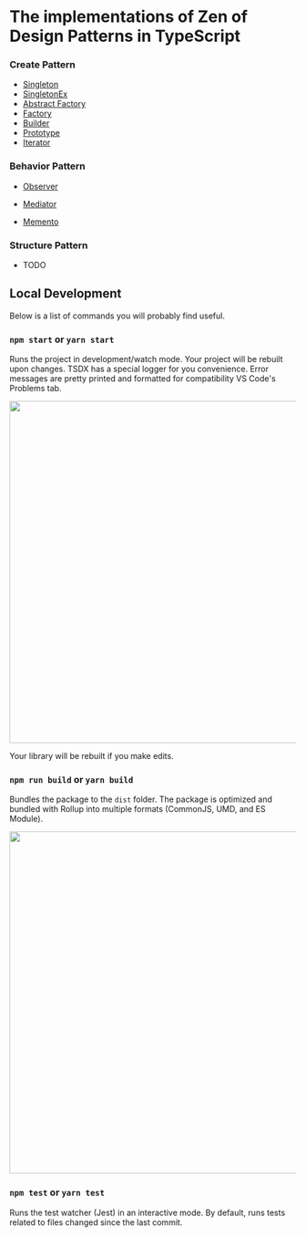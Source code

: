 
# The implementations of Zen of Design Patterns in TypeScript

### Create Pattern ###

* [Singleton](https://github.com/sucaizi/ts-pattern/blob/master/src/create-pattern/singleton)
* [SingletonEx](https://github.com/sucaizi/ts-pattern/blob/master/src/create-pattern/singletonEx.ts)
* [Abstract Factory](https://github.com/sucaizi/ts-pattern/blob/master/src/create-pattern/abstract-factory.ts)
* [Factory](https://github.com/sucaizi/ts-pattern/blob/master/src/create-pattern/factory.ts)
* [Builder](https://github.com/sucaizi/ts-pattern/blob/master/src/create-pattern/builder.ts)
* [Prototype](https://github.com/sucaizi/ts-pattern/blob/master/src/create-pattern/prototype.ts)
* [Iterator](https://github.com/sucaizi/ts-pattern/blob/master/src/create-pattern/iterator.ts)


### Behavior Pattern ###

*  [Observer](https://github.com/sucaizi/ts-pattern/blob/master/src/behavior-pattern/observer.ts)

*  [Mediator](https://github.com/sucaizi/ts-pattern/blob/master/src/behavior-pattern/mediator.ts)

*  [Memento](https://github.com/sucaizi/ts-pattern/blob/master/src/behavior-pattern/memento.ts)


### Structure Pattern ###

* TODO

## Local Development

Below is a list of commands you will probably find useful.

### `npm start` or `yarn start`

Runs the project in development/watch mode. Your project will be rebuilt upon changes. TSDX has a special logger for you convenience. Error messages are pretty printed and formatted for compatibility VS Code's Problems tab.

<img src="https://user-images.githubusercontent.com/4060187/52168303-574d3a00-26f6-11e9-9f3b-71dbec9ebfcb.gif" width="600" />

Your library will be rebuilt if you make edits.

### `npm run build` or `yarn build`

Bundles the package to the `dist` folder.
The package is optimized and bundled with Rollup into multiple formats (CommonJS, UMD, and ES Module).

<img src="https://user-images.githubusercontent.com/4060187/52168322-a98e5b00-26f6-11e9-8cf6-222d716b75ef.gif" width="600" />

### `npm test` or `yarn test`

Runs the test watcher (Jest) in an interactive mode.
By default, runs tests related to files changed since the last commit.
